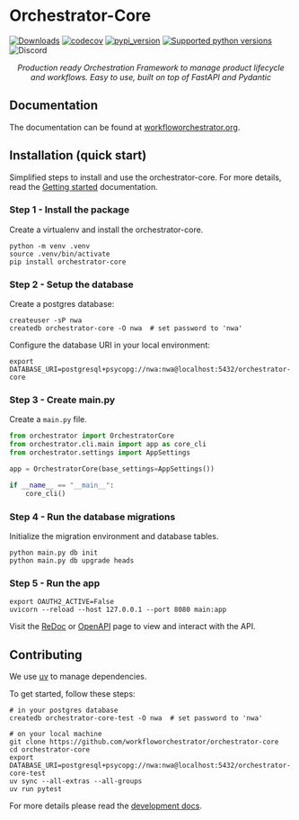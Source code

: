 # Orchestrator-Core

[![Downloads](https://pepy.tech/badge/orchestrator-core/month)](https://pepy.tech/project/orchestrator-core)
[![codecov](https://codecov.io/gh/workfloworchestrator/orchestrator-core/branch/main/graph/badge.svg?token=5ANQFI2DHS)](https://codecov.io/gh/workfloworchestrator/orchestrator-core)
[![pypi_version](https://img.shields.io/pypi/v/orchestrator-core?color=%2334D058&label=pypi%20package)](https://pypi.org/project/orchestrator-core)
[![Supported python versions](https://img.shields.io/pypi/pyversions/orchestrator-core.svg?color=%2334D058)](https://pypi.org/project/orchestrator-core)
![Discord](https://img.shields.io/discord/1295834294270558280?style=flat&logo=discord&label=discord&link=https%3A%2F%2Fdiscord.gg%2FKNgF6gE8)

<p style="text-align: center"><em>Production ready Orchestration Framework to manage product lifecycle and workflows. Easy to use, built on top of FastAPI and Pydantic</em></p>

## Documentation

The documentation can be found at [workfloworchestrator.org](https://workfloworchestrator.org/orchestrator-core/).

## Installation (quick start)

Simplified steps to install and use the orchestrator-core.
For more details, read the [Getting started](https://workfloworchestrator.org/orchestrator-core/getting-started/base/) documentation.

### Step 1 - Install the package

Create a virtualenv and install the orchestrator-core.

```shell
python -m venv .venv
source .venv/bin/activate
pip install orchestrator-core
```

### Step 2 - Setup the database

Create a postgres database:

```shell
createuser -sP nwa
createdb orchestrator-core -O nwa  # set password to 'nwa'
```

Configure the database URI in your local environment:

```
export DATABASE_URI=postgresql+psycopg://nwa:nwa@localhost:5432/orchestrator-core
```

### Step 3 - Create main.py

Create a `main.py` file.

```python
from orchestrator import OrchestratorCore
from orchestrator.cli.main import app as core_cli
from orchestrator.settings import AppSettings

app = OrchestratorCore(base_settings=AppSettings())

if __name__ == "__main__":
    core_cli()
```

### Step 4 - Run the database migrations

Initialize the migration environment and database tables.

```shell
python main.py db init
python main.py db upgrade heads
```

### Step 5 - Run the app

```shell
export OAUTH2_ACTIVE=False
uvicorn --reload --host 127.0.0.1 --port 8080 main:app
```

Visit the [ReDoc](http://127.0.0.1:8080/api/redoc) or [OpenAPI](http://127.0.0.1:8080/api/docs) page to view and interact with the API.

## Contributing

We use [uv](https://docs.astral.sh/uv/getting-started/installation/) to manage dependencies.

To get started, follow these steps:

```shell
# in your postgres database
createdb orchestrator-core-test -O nwa  # set password to 'nwa'

# on your local machine
git clone https://github.com/workfloworchestrator/orchestrator-core
cd orchestrator-core
export DATABASE_URI=postgresql+psycopg://nwa:nwa@localhost:5432/orchestrator-core-test
uv sync --all-extras --all-groups
uv run pytest
```

For more details please read the [development docs](https://workfloworchestrator.org/orchestrator-core/contributing/development/).
